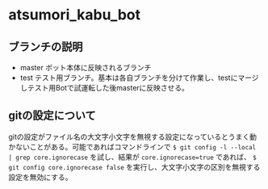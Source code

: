 # atsumori_kabu_bot

## ブランチの説明
- master ボット本体に反映されるブランチ
- test テスト用ブランチ。基本は各自ブランチを分けて作業し、testにマージしテスト用Botで試運転した後masterに反映させる。

## gitの設定について
gitの設定がファイル名の大文字小文字を無視する設定になっているとうまく動かないことがある。可能であればコマンドラインで
```$ git config -l --local | grep core.ignorecase```
を試し、結果が
```core.ignorecase=true```
であれば、
```$ git config core.ignorecase false```
を実行し、大文字小文字の区別を無視する設定を無効にする。
